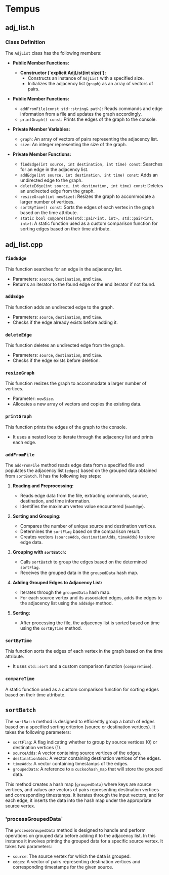 # Tempus

## adj_list.h

### Class Definition

The `AdjList` class has the following members:

- **Public Member Functions:**
  - **Constructor (`explicit AdjList(int size)'):**
    - Constructs an instance of `AdjList` with a specified size.
    - Initializes the adjacency list (`graph`) as an array of vectors of pairs.

- **Public Member Functions:**
  - `addFromFile(const std::string& path)`: Reads commands and edge information from a file and updates the graph accordingly.
  - `printGraph() const`: Prints the edges of the graph to the console.

- **Private Member Variables:**
  - `graph`: An array of vectors of pairs representing the adjacency list.
  - `size`: An integer representing the size of the graph.

- **Private Member Functions:**
  - `findEdge(int source, int destination, int time) const`: Searches for an edge in the adjacency list.
  - `addEdge(int source, int destination, int time) const`: Adds an undirected edge to the graph.
  - `deleteEdge(int source, int destination, int time) const`: Deletes an undirected edge from the graph.
  - `resizeGraph(int newSize)`: Resizes the graph to accommodate a larger number of vertices.
  - `sortByTime() const`: Sorts the edges of each vertex in the graph based on the time attribute.
  - `static bool compareTime(std::pair<int, int>, std::pair<int, int>)`: A static function used as a custom comparison function for sorting edges based on their time attribute.


## adj_list.cpp

### `findEdge`

This function searches for an edge in the adjacency list.

- Parameters: `source`, `destination`, and `time`.
- Returns an iterator to the found edge or the end iterator if not found.

### `addEdge`

This function adds an undirected edge to the graph.

- Parameters: `source`, `destination`, and `time`.
- Checks if the edge already exists before adding it.

### `deleteEdge`

This function deletes an undirected edge from the graph.

- Parameters: `source`, `destination`, and `time`.
- Checks if the edge exists before deletion.

### `resizeGraph`

This function resizes the graph to accommodate a larger number of vertices.

- Parameter: `newSize`.
- Allocates a new array of vectors and copies the existing data.

### `printGraph`

This function prints the edges of the graph to the console.

- It uses a nested loop to iterate through the adjacency list and prints each edge.

### `addFromFile`

The `addFromFile` method reads edge data from a specified file and populates the adjacency list (`edges`) based on the grouped data obtained from `sortBatch`. It has the following key steps:

1. **Reading and Preprocessing:**
   - Reads edge data from the file, extracting commands, source, destination, and time information.
   - Identifies the maximum vertex value encountered (`maxEdge`).

2. **Sorting and Grouping:**
   - Compares the number of unique source and destination vertices.
   - Determines the `sortFlag` based on the comparison result.
   - Creates vectors (`sourceAdds`, `destinationAdds`, `timeAdds`) to store edge data.

3. **Grouping with `sortBatch`:**
   - Calls `sortBatch` to group the edges based on the determined `sortFlag`.
   - Receives the grouped data in the `groupedData` hash map.

4. **Adding Grouped Edges to Adjacency List:**
   - Iterates through the `groupedData` hash map.
   - For each source vertex and its associated edges, adds the edges to the adjacency list using the `addEdge` method.

5. **Sorting:**
   - After processing the file, the adjacency list is sorted based on time using the `sortByTime` method.

### `sortByTime`

This function sorts the edges of each vertex in the graph based on the time attribute.

- It uses `std::sort` and a custom comparison function (`compareTime`).

### `compareTime`

A static function used as a custom comparison function for sorting edges based on their time attribute.

## `sortBatch`

The `sortBatch` method is designed to efficiently group a batch of edges based on a specified sorting criterion (source or destination vertices). It takes the following parameters:

- `sortFlag`: A flag indicating whether to group by source vertices (0) or destination vertices (1).
- `sourceAdds`: A vector containing source vertices of the edges.
- `destinationAdds`: A vector containing destination vertices of the edges.
- `timeAdds`: A vector containing timestamps of the edges.
- `groupedData`: A reference to a `cuckoohash_map` that will store the grouped data.

This method creates a hash map (`groupedData`) where keys are source vertices, and values are vectors of pairs representing destination vertices and corresponding timestamps. It iterates through the input vectors, and for each edge, it inserts the data into the hash map under the appropriate source vertex.

### 'processGroupedData`

The `processGroupedData` method is designed to handle and perform operations on grouped data before adding it to the adjacency list. In this instance it involves printing the grouped data for a specific source vertex. It takes two parameters:

- `source`: The source vertex for which the data is grouped.
- `edges`: A vector of pairs representing destination vertices and corresponding timestamps for the given source.
